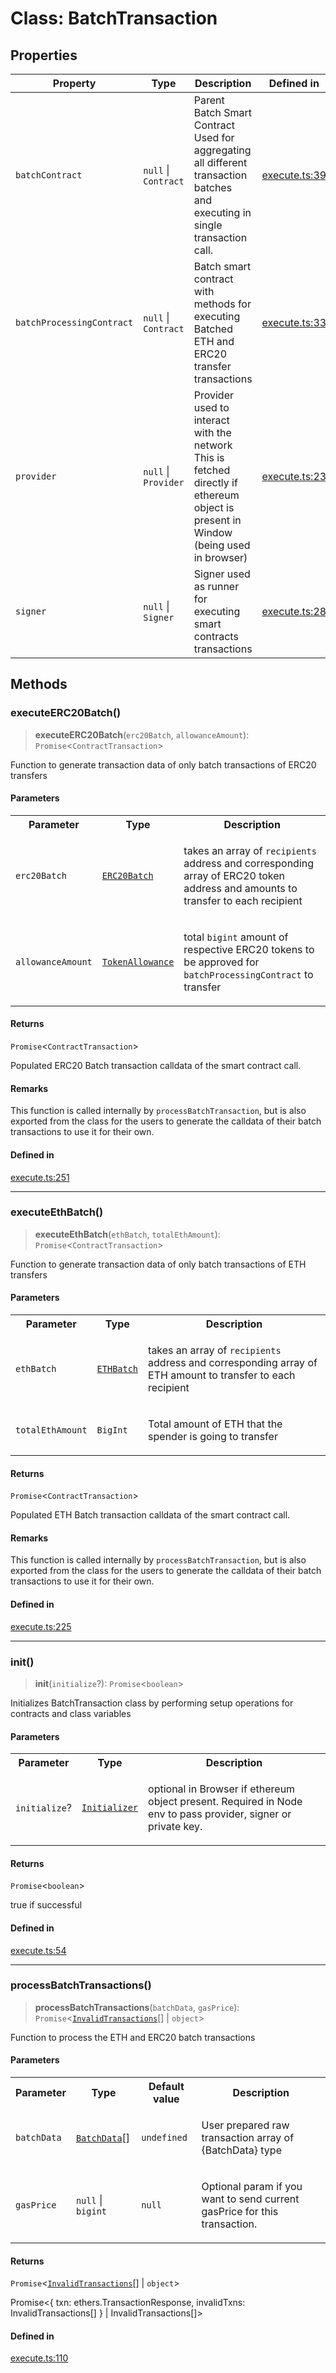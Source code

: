 # Class: BatchTransaction

## Properties

| Property | Type | Description | Defined in |
| ------ | ------ | ------ | ------ |
| `batchContract` | `null` \| `Contract` | Parent Batch Smart Contract Used for aggregating all different transaction batches and executing in single transaction call. | [execute.ts:39](https://github.com/aditya172926/token_batch_sdk/blob/12dc19b29cb01a1648e7086fe30b09d794a6d59d/src/execute.ts#L39) |
| `batchProcessingContract` | `null` \| `Contract` | Batch smart contract with methods for executing Batched ETH and ERC20 transfer transactions | [execute.ts:33](https://github.com/aditya172926/token_batch_sdk/blob/12dc19b29cb01a1648e7086fe30b09d794a6d59d/src/execute.ts#L33) |
| `provider` | `null` \| `Provider` | Provider used to interact with the network This is fetched directly if ethereum object is present in Window (being used in browser) | [execute.ts:23](https://github.com/aditya172926/token_batch_sdk/blob/12dc19b29cb01a1648e7086fe30b09d794a6d59d/src/execute.ts#L23) |
| `signer` | `null` \| `Signer` | Signer used as runner for executing smart contracts transactions | [execute.ts:28](https://github.com/aditya172926/token_batch_sdk/blob/12dc19b29cb01a1648e7086fe30b09d794a6d59d/src/execute.ts#L28) |

## Methods

### executeERC20Batch()

> **executeERC20Batch**(`erc20Batch`, `allowanceAmount`): `Promise`\<`ContractTransaction`\>

Function to generate transaction data of only batch transactions of ERC20 transfers

#### Parameters

<table>
<tr>
<th>Parameter</th>
<th>Type</th>
<th>Description</th>
</tr>
<tr>
<td>

`erc20Batch`

</td>
<td>

[`ERC20Batch`](../interfaces/ERC20Batch.md)

</td>
<td>

takes an array of `recipients` address and corresponding array of ERC20 token address and amounts to transfer to each recipient

</td>
</tr>
<tr>
<td>

`allowanceAmount`

</td>
<td>

[`TokenAllowance`](../interfaces/TokenAllowance.md)

</td>
<td>

total `bigint` amount of respective ERC20 tokens to be approved for `batchProcessingContract` to transfer

</td>
</tr>
</table>

#### Returns

`Promise`\<`ContractTransaction`\>

Populated ERC20 Batch transaction calldata of the smart contract call.

#### Remarks

This function is called internally by `processBatchTransaction`, but is also exported from the class for the 
users to generate the calldata of their batch transactions to use it for their own.

#### Defined in

[execute.ts:251](https://github.com/aditya172926/token_batch_sdk/blob/12dc19b29cb01a1648e7086fe30b09d794a6d59d/src/execute.ts#L251)

***

### executeEthBatch()

> **executeEthBatch**(`ethBatch`, `totalEthAmount`): `Promise`\<`ContractTransaction`\>

Function to generate transaction data of only batch transactions of ETH transfers

#### Parameters

<table>
<tr>
<th>Parameter</th>
<th>Type</th>
<th>Description</th>
</tr>
<tr>
<td>

`ethBatch`

</td>
<td>

[`ETHBatch`](../interfaces/ETHBatch.md)

</td>
<td>

takes an array of `recipients` address and corresponding array of ETH amount to transfer to each recipient

</td>
</tr>
<tr>
<td>

`totalEthAmount`

</td>
<td>

`BigInt`

</td>
<td>

Total amount of ETH that the spender is going to transfer

</td>
</tr>
</table>

#### Returns

`Promise`\<`ContractTransaction`\>

Populated ETH Batch transaction calldata of the smart contract call.

#### Remarks

This function is called internally by `processBatchTransaction`, but is also exported from the class for the 
users to generate the calldata of their batch transactions to use it for their own.

#### Defined in

[execute.ts:225](https://github.com/aditya172926/token_batch_sdk/blob/12dc19b29cb01a1648e7086fe30b09d794a6d59d/src/execute.ts#L225)

***

### init()

> **init**(`initialize`?): `Promise`\<`boolean`\>

Initializes BatchTransaction class by performing setup operations for contracts and class variables

#### Parameters

<table>
<tr>
<th>Parameter</th>
<th>Type</th>
<th>Description</th>
</tr>
<tr>
<td>

`initialize`?

</td>
<td>

[`Initializer`](../interfaces/Initializer.md)

</td>
<td>

optional in Browser if ethereum object present. Required in Node env to pass provider, signer or private key.

</td>
</tr>
</table>

#### Returns

`Promise`\<`boolean`\>

true if successful

#### Defined in

[execute.ts:54](https://github.com/aditya172926/token_batch_sdk/blob/12dc19b29cb01a1648e7086fe30b09d794a6d59d/src/execute.ts#L54)

***

### processBatchTransactions()

> **processBatchTransactions**(`batchData`, `gasPrice`): `Promise`\<[`InvalidTransactions`](../interfaces/InvalidTransactions.md)[] \| `object`\>

Function to process the ETH and ERC20 batch transactions

#### Parameters

<table>
<tr>
<th>Parameter</th>
<th>Type</th>
<th>Default value</th>
<th>Description</th>
</tr>
<tr>
<td>

`batchData`

</td>
<td>

[`BatchData`](../interfaces/BatchData.md)[]

</td>
<td>

`undefined`

</td>
<td>

User prepared raw transaction array of {BatchData} type

</td>
</tr>
<tr>
<td>

`gasPrice`

</td>
<td>

`null` \| `bigint`

</td>
<td>

`null`

</td>
<td>

Optional param if you want to send current gasPrice for this transaction.

</td>
</tr>
</table>

#### Returns

`Promise`\<[`InvalidTransactions`](../interfaces/InvalidTransactions.md)[] \| `object`\>

Promise<{ txn: ethers.TransactionResponse, invalidTxns: InvalidTransactions[] } | InvalidTransactions[]>

#### Defined in

[execute.ts:110](https://github.com/aditya172926/token_batch_sdk/blob/12dc19b29cb01a1648e7086fe30b09d794a6d59d/src/execute.ts#L110)
